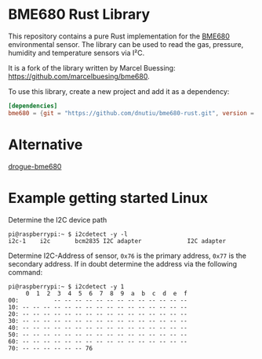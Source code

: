 BME680 Rust Library
=============

This repository contains a pure Rust implementation for the [BME680](https://www.bosch-sensortec.com/bst/products/all_products/bme680) environmental sensor. 
The library can be used to read the gas, pressure, humidity and temperature sensors via I²C.

It is a fork of the library written by Marcel Buessing: https://github.com/marcelbuesing/bme680.

To use this library, create a new project and add it as a dependency:

```toml
[dependencies]
bme680 = {git = "https://github.com/dnutiu/bme680-rust.git", version = "0.7.0"}
```

# Alternative
[drogue-bme680](https://github.com/drogue-iot/drogue-bme680)

# Example getting started Linux

Determine the I2C device path

```
pi@raspberrypi:~ $ i2cdetect -y -l
i2c-1    i2c       bcm2835 I2C adapter             I2C adapter
```

Determine I2C-Address of sensor, `0x76` is the primary address, `0x77` is the secondary address.
If in doubt determine the address via the following command:

```
pi@raspberrypi:~ $ i2cdetect -y 1
     0  1  2  3  4  5  6  7  8  9  a  b  c  d  e  f
00:          -- -- -- -- -- -- -- -- -- -- -- -- --
10: -- -- -- -- -- -- -- -- -- -- -- -- -- -- -- --
20: -- -- -- -- -- -- -- -- -- -- -- -- -- -- -- --
30: -- -- -- -- -- -- -- -- -- -- -- -- -- -- -- --
40: -- -- -- -- -- -- -- -- -- -- -- -- -- -- -- --
50: -- -- -- -- -- -- -- -- -- -- -- -- -- -- -- --
60: -- -- -- -- -- -- -- -- -- -- -- -- -- -- -- --
70: -- -- -- -- -- -- 76
```